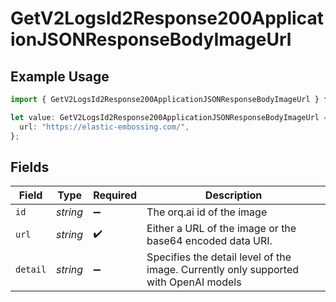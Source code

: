 # GetV2LogsId2Response200ApplicationJSONResponseBodyImageUrl

## Example Usage

```typescript
import { GetV2LogsId2Response200ApplicationJSONResponseBodyImageUrl } from "orq-poc-typescript-multi-env-version/models/operations";

let value: GetV2LogsId2Response200ApplicationJSONResponseBodyImageUrl = {
  url: "https://elastic-embossing.com/",
};
```

## Fields

| Field                                                                                | Type                                                                                 | Required                                                                             | Description                                                                          |
| ------------------------------------------------------------------------------------ | ------------------------------------------------------------------------------------ | ------------------------------------------------------------------------------------ | ------------------------------------------------------------------------------------ |
| `id`                                                                                 | *string*                                                                             | :heavy_minus_sign:                                                                   | The orq.ai id of the image                                                           |
| `url`                                                                                | *string*                                                                             | :heavy_check_mark:                                                                   | Either a URL of the image or the base64 encoded data URI.                            |
| `detail`                                                                             | *string*                                                                             | :heavy_minus_sign:                                                                   | Specifies the detail level of the image. Currently only supported with OpenAI models |